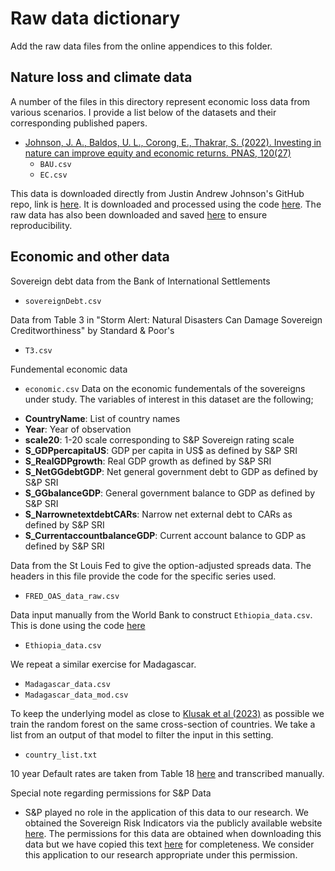 # Raw data dictionary

Add the raw data files from the online appendices to this folder. 

## Nature loss and climate data

A number of the files in this directory represent economic loss data from various scenarios. I provide a list below of the datasets and their corresponding published papers.

* [Johnson, J. A., Baldos, U. L., Corong, E., Thakrar, S. (2022). Investing in nature can improve equity and economic returns. PNAS, 120(27)](https://www.pnas.org/doi/10.1073/pnas.2220401120#supplementary-materials)
    - `BAU.csv` 
    - `EC.csv` 

This data is downloaded directly from Justin Andrew Johnson's GitHub repo, link is [here](https://github.com/jandrewjohnson/gtap_invest/blob/0.9.1/gtap_invest/gtap_aez/PNAS-Sep22-Oct28aedits/results/res/GDPR.csv). It is downloaded and processed using the code [here](../src/get_GDP_data.r). The raw data has also been downloaded and saved [here](./GDPR.csv) to ensure reproducibility.

## Economic and other data

Sovereign debt data from the Bank of International Settlements
<!-- - `corporateDebt.csv` -->
- `sovereignDebt.csv`

Data from Table 3 in "Storm Alert: Natural Disasters Can Damage Sovereign Creditworthiness" by Standard & Poor's
- `T3.csv`

Fundemental economic data
- `economic.csv`
Data on the economic fundementals of the sovereigns under study. The variables of interest in this dataset are the following;
* **CountryName**: List of country names
* **Year**: Year of observation
* **scale20**: 1-20 scale corresponding to S&P Sovereign rating scale
* **S_GDPpercapitaUS**: GDP per capita in US$ as defined by S&P SRI
* **S_RealGDPgrowth**: Real GDP growth as defined by S&P SRI
* **S_NetGGdebtGDP**: Net general government debt to GDP as defined by S&P SRI
* **S_GGbalanceGDP**: General government balance to GDP as defined by S&P SRI
* **S_NarrownetextdebtCARs**: Narrow net external debt to CARs as defined by S&P SRI
* **S_CurrentaccountbalanceGDP**: Current account balance to GDP as defined by S&P SRI

Data from the St Louis Fed to give the option-adjusted spreads data. The headers in this file provide the code for the specific series used. 
-  `FRED_OAS_data_raw.csv`

Data input manually from the World Bank to construct `Ethiopia_data.csv`. This is done using the code [here](src\construct_ethiopia_data.r)
-   `Ethiopia_data.csv`

We repeat a similar exercise for Madagascar. 
-   `Madagascar_data.csv`
-   `Madagascar_data_mod.csv`

To keep the underlying model as close to [Klusak et al (2023)](https://pubsonline.informs.org/doi/abs/10.1287/mnsc.2023.4869) as possible we train the random forest on the same cross-section of countries. We take a list from an output of that model to filter the input in this setting.
-   `country_list.txt`

10 year Default rates are taken from Table 18 [here](https://www.spglobal.com/ratings/en/research/articles/220504-default-transition-and-recovery-2021-annual-global-sovereign-default-and-rating-transition-study-12350530) and transcribed manually.
  

Special note regarding permissions for S&P Data
- S&P played no role in the application of this data to our research. We obtained the Sovereign Risk Indicators via the publicly available website [here](https://disclosure.spglobal.com/sri/). The permissions for this data are obtained when downloading this data but we have copied this text [here](s&p_permission.md) for completeness. We consider this application to our research appropriate under this permission. 